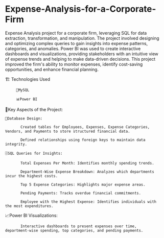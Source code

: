 # Expense-Analysis-for-a-Corporate-Firm
Expense Analysis project for a corporate firm, leveraging SQL for data extraction, transformation, and manipulation. The project involved designing and optimizing complex queries to gain insights into expense patterns, categories, and anomalies. Power BI was used to create interactive dashboards and visualizations, providing stakeholders with an intuitive view of expense trends and helping to make data-driven decisions. This project improved the firm's ability to monitor expenses, identify cost-saving opportunities, and enhance financial planning.


🏗 Technologies Used

         📁MySQL

         📊Power BI



📌Key Aspects of the Project:


    🚀Database Design:

           Created tables for Employees, Expenses, Expense Categories, Vendors, and Payments to store structured financial data.
   
           Defined relationships using foreign keys to maintain data integrity.

    🗄️SQL Queries for Insights:

           Total Expenses Per Month: Identifies monthly spending trends.
   
           Department-Wise Expense Breakdown: Analyzes which departments incur the highest costs.
   
           Top 5 Expense Categories: Highlights major expense areas.
   
           Pending Payments: Tracks overdue financial commitments.
   
           Employee with the Highest Expense: Identifies individuals with the most expenditures.

  📈Power BI Visualizations:

           Interactive dashboards to present expenses over time, department-wise spending, top categories, and pending payments.
